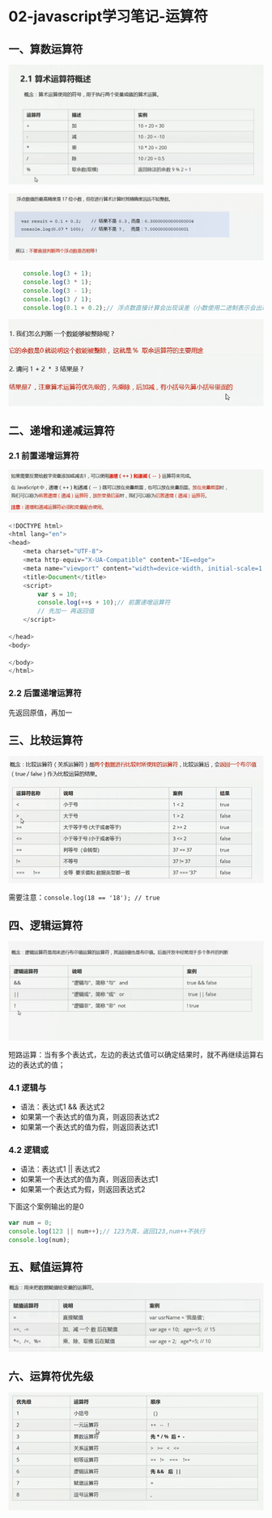 # 02-javascript学习笔记-运算符

## 一、算数运算符

![图 8](../../images/a987af89541139c61e4be9ae33950b5d01a857a347478b8a1710ac05f5e6d1ff.png)  

![图 9](../../images/92fb08428081b24e65f4cc262a7baa4b34651fb80843a6066d53a6cafcc1a1e8.png)  

```javascript
    console.log(3 + 1);
    console.log(3 * 1);
    console.log(3 - 1);
    console.log(3 / 1);
    console.log(0.1 + 0.2);// 浮点数直接计算会出现误差（小数使用二进制表示会出现误差）
```
![图 10](../../images/2d6d8232f66f2bfdca572d9924bccca0fc4c209e7ab7269104e51dc37487e98e.png)  


## 二、递增和递减运算符


### 2.1 前置递增运算符
![图 11](../../images/9f3286135da33e0a4efee7236e6caa7caed43fa803460113509baee40c52e129.png)  

```javascript
<!DOCTYPE html>
<html lang="en">
<head>
    <meta charset="UTF-8">
    <meta http-equiv="X-UA-Compatible" content="IE=edge">
    <meta name="viewport" content="width=device-width, initial-scale=1.0">
    <title>Document</title>
    <script>
        var s = 10;
        console.log(++s + 10);// 前置递增运算符
        // 先加一 再返回值
    </script>

</head>
<body>
    
</body>
</html>
```


### 2.2 后置递增运算符
先返回原值，再加一

## 三、比较运算符

![图 12](../../images/230071839e2ee2719db096090d28240e663a524ea36b209f61b5213d58d25d68.png)  

需要注意：```console.log(18 == '18'); // true```

## 四、逻辑运算符
![图 13](../../images/9b2a13b6a76a72a160e7ceaf73cb8482ecf88ab14f615ce87734db80cec8325b.png)  

短路运算：当有多个表达式，左边的表达式值可以确定结果时，就不再继续运算右边的表达式的值；


### 4.1 逻辑与
* 语法：表达式1 && 表达式2
* 如果第一个表达式的值为真，则返回表达式2
* 如果第一个表达式的值为假，则返回表达式1

### 4.2 逻辑或
* 语法：表达式1 || 表达式2
* 如果第一个表达式的值为真，则返回表达式1
* 如果第一个表达式为假，则返回表达式2

下面这个案例输出的是0
```javascript
var num = 0;
console.log(123 || num++);// 123为真，返回123,num++不执行 
console.log(num);
```

## 五、赋值运算符
![图 14](../../images/6997966bb63a96d83aeee357663a309323555383af72c6287f08851ae4e3135b.png)  


## 六、运算符优先级

![图 15](../../images/2becf0a3ebe084d72cc92125f3979cdd1c0841248a36f1121dc6686a1926a0c1.png)  



